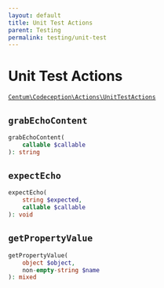 ```yaml
---
layout: default
title: Unit Test Actions
parent: Testing
permalink: testing/unit-test
---
```




# Unit Test Actions

[`Centum\Codeception\Actions\UnitTestActions`](https://github.com/SidRoberts/centum/blob/main/src/Codeception/Actions/UnitTestActions.php)



## `grabEchoContent`

```php
grabEchoContent(
    callable $callable
): string
```



## `expectEcho`

```php
expectEcho(
    string $expected,
    callable $callable
): void
```



## `getPropertyValue`

```php
getPropertyValue(
    object $object,
    non-empty-string $name
): mixed
```
